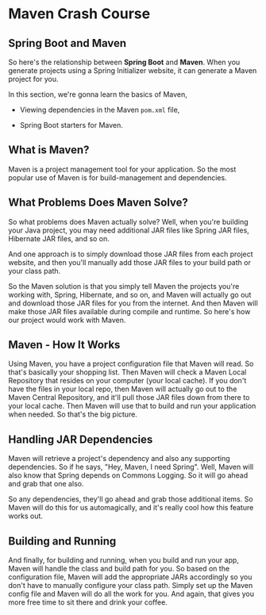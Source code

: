 # Maven Crash Course

## Spring Boot and Maven

So here's the relationship between **Spring Boot** and **Maven**. When you generate projects using a Spring Initializer website, it can generate a Maven project for you. 

In this section, we're gonna learn the basics of Maven, 

  + Viewing dependencies in the Maven `pom.xml` file, 

  + Spring Boot starters for Maven. 

## What is Maven?

Maven is a project management tool for your application. So the most popular use of Maven is for build-management and dependencies. 

## What Problems Does Maven Solve?

So what problems does Maven actually solve? Well, when you're building your Java project, you may need additional JAR files like Spring JAR files, Hibernate JAR files, and so on. 

And one approach is to simply download those JAR files from each project website, and then you'll manually add those JAR files to your build path or your class path. 

So the Maven solution is that you simply tell Maven the projects you're working with, Spring, Hibernate, and so on, and Maven will actually go out and download those JAR files for you from the internet. And then Maven will make those JAR files available during compile and runtime. So here's how our project would work with Maven. 

## Maven - How It Works

Using Maven, you have a project configuration file that Maven will read. So that's basically your shopping list. Then Maven will check a Maven Local Repository that resides on your computer (your local cache). If you don't have the files in your local repo, then Maven will actually go out to the Maven Central Repository, and it'll pull those JAR files down from there to your local cache. Then Maven will use that to build and run your application when needed. So that's the big picture. 

## Handling JAR Dependencies

Maven will retrieve a project's dependency and also any supporting dependencies. So if he says, "Hey, Maven, I need Spring". Well, Maven will also know that Spring depends on Commons Logging. So it will go ahead and grab that one also. 

So any dependencies, they'll go ahead and grab those additional items. So Maven will do this for us automagically, and it's really cool how this feature works out. 

## Building and Running

And finally, for building and running, when you build and run your app, Maven will handle the class and build path for you. So based on the configuration file, Maven will add the appropriate JARs accordingly so you don't have to manually configure your class path. Simply set up the Maven config file and Maven will do all the work for you. And again, that gives you more free time to sit there and drink your coffee.
